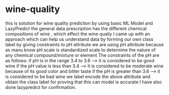 # wine-quality
this is solution for wine quality prediction by using basic ML Model and LazyPredict
the general data prescription has the different chemical compositions of wine , which effect the wine qualiy
I came up with an approach which can help us understand data by forming our own class label by giving constraints to pH attribute
we are using pH attribute because as manu know pH scale is standardized scale to determine the nature of any chemical compound/mixture or element 
The constraints of the pH are as follows:
if pH is in the range 3.4 to 3.6 --> it is considered to be good wine
if the pH value is less than 3.4 --> it is considered to be moderate wine because of its good color and bitter taste
if the pH is greater than 3.6 --> it is considered to be bad wine 
we label encode the above attribute and obtain the class label 
for proving that this can model is accurate I have also done lazypredict for confirmation.
